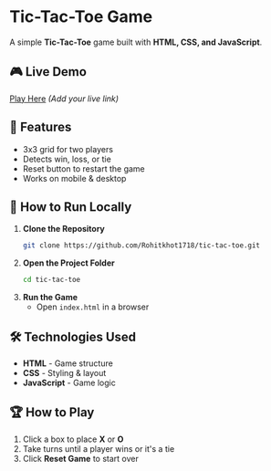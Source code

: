 # Tic-Tac-Toe Game

A simple **Tic-Tac-Toe** game built with **HTML, CSS, and JavaScript**.

## 🎮 Live Demo
[Play Here](#) *(Add your live link)*

## 📌 Features
- 3x3 grid for two players
- Detects win, loss, or tie
- Reset button to restart the game
- Works on mobile & desktop

## 🚀 How to Run Locally
1. **Clone the Repository**
   ```sh
   git clone https://github.com/Rohitkhot1718/tic-tac-toe.git
   ```
2. **Open the Project Folder**
   ```sh
   cd tic-tac-toe
   ```
3. **Run the Game**
   - Open `index.html` in a browser

## 🛠️ Technologies Used
- **HTML** - Game structure
- **CSS** - Styling & layout
- **JavaScript** - Game logic

## 🏆 How to Play
1. Click a box to place **X** or **O**
2. Take turns until a player wins or it's a tie
3. Click **Reset Game** to start over


